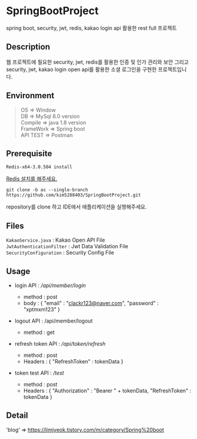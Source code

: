 # SpringBootProject
spring boot, security, jwt, redis, kakao login api 활용한 rest full 프로젝트

## Description  
웹 프로젝트에 필요한 security, jwt, redis를 활용한 인증 및 인가 관리와 보안 그리고 security, jwt, kakao login open api를 활용한 소셜 로그인을 구현한 프로젝트입니다.

## Environment
> OS => Window  
> DB => MySql 8.0 version  
> Compile => java 1.8 version  
> FrameWork => Spring boot  
> API TEST => Postman

## Prerequisite
```
Redis-x64-3.0.504 install
```
[Redis 설치를 해주세요.](https://github.com/microsoftarchive/redis/releases)
```
git clone -b as --single-branch https://github.com/kim5288403/SpringBootProject.git
```  
 
repository를 clone 하고 IDE에서 애플리케이션을 실행해주세요.

## Files
`KakaoService.java` : Kakao Open API File  
`JwtAuthenticationFilter` : Jwt Data Validation File  
`SecurityConfiguration` : Security Config File

## Usage

* login API : */api/member/login*  
  * method : post
  * body : { "email" : "clackr123@naver.com", "password" : "xptmxm123" }


* logout API : /api/member/logout  
  * method : get  

* refresh token API : */api/token/refresh*   
  * method : post  
  * Headers : { "RefreshToken" : tokenData }  

* token test API : */test*
  * method : post  
  * Headers : { "Authorization" : "Bearer " + tokenData, "RefreshToken" : tokenData }  

## Detail  
'blog' => https://limjyeok.tistory.com/m/category/Spring%20boot



